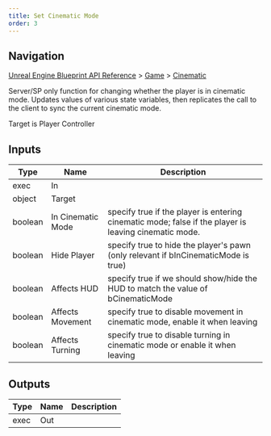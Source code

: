 ```yaml
---
title: Set Cinematic Mode
order: 3
---
```

## Navigation

[Unreal Engine Blueprint API Reference](https://dev.epicgames.com/documentation/en-us/unreal-engine/BlueprintAPI) > [Game](https://dev.epicgames.com/documentation/en-us/unreal-engine/BlueprintAPI/Game) > [Cinematic](https://dev.epicgames.com/documentation/en-us/unreal-engine/BlueprintAPI/Game/Cinematic)

Server/SP only function for changing whether the player is in cinematic mode. Updates values of various state variables, then replicates the call to the client
to sync the current cinematic mode.

Target is Player Controller

## Inputs

| Type | Name | Description |
| --- | --- | --- |
| exec | In |  |
| object | Target |  |
| boolean | In Cinematic Mode | specify true if the player is entering cinematic mode; false if the player is leaving cinematic mode. |
| boolean | Hide Player | specify true to hide the player's pawn (only relevant if bInCinematicMode is true) |
| boolean | Affects HUD | specify true if we should show/hide the HUD to match the value of bCinematicMode |
| boolean | Affects Movement | specify true to disable movement in cinematic mode, enable it when leaving |
| boolean | Affects Turning | specify true to disable turning in cinematic mode or enable it when leaving |

## Outputs

| Type | Name | Description |
| --- | --- | --- |
| exec | Out |  |
